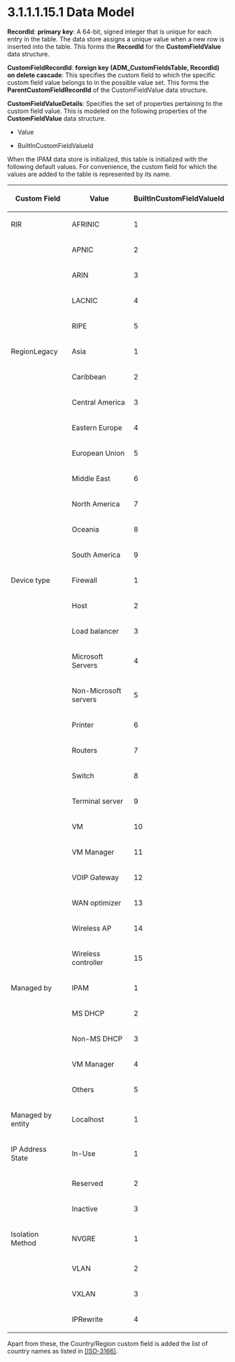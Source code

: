 <html dir="LTR" xmlns:mshelp="http://msdn.microsoft.com/mshelp" xmlns:ddue="http://ddue.schemas.microsoft.com/authoring/2003/5" xmlns:xlink="http://www.w3.org/1999/xlink" xmlns:tool="http://www.microsoft.com/tooltip">
 <body>
 <div id="header">
 <h1 class="heading">3.1.1.1.15.1 Data Model</h1>
 </div>
 <div id="mainSection">
 <div id="mainBody">
 <div id="allHistory" class="saveHistory"></div>
 <div id="sectionSection0" class="section" name="collapseableSection">
 

<p><b>RecordId</b>: <b>primary key</b>: A 64-bit, signed
integer that is unique for each entry in the table. The data store assigns a
unique value when a new row is inserted into the table. This forms the <b>RecordId</b>
for the <b>CustomFieldValue</b> data structure.</p>

<p><b>CustomFieldRecordId</b>: <b>foreign key
(ADM_CustomFieldsTable, RecordId) on delete cascade</b>: This specifies the
custom field to which the specific custom field value belongs to in the
possible value set. This forms the <b>ParentCustomFieldRecordId</b> of the
CustomFieldValue data structure.</p>

<p><b>CustomFieldValueDetails</b>: Specifies the set of
properties pertaining to the custom field value. This is modeled on the
following properties of the <b>CustomFieldValue</b> data structure.</p>

<ul><li><p><span><span> </span></span>Value</p>

</li><li><p><span><span> </span></span>BuiltInCustomFieldValueId</p>

</li></ul><p>When the IPAM data store is initialized, this table is
initialized with the following default values. For convenience, the custom
field for which the values are added to the table is represented by its name.</p>

<table>
 <thead>
 <tr>
 <th>
 <p>Custom Field</p>
 </th>
 <th>
 <p>Value</p>
 </th>
 <th>
 <p>BuiltInCustomFieldValueId</p>
 </th>
 </tr>
 </thead>
 <tr>
 <td>
 <p>RIR</p>
 </td>
 <td>
 <p>AFRINIC</p>
 </td>
 <td>
 <p>1</p>
 </td>
 </tr>
 <tr>
 <td>
 <p> </p>
 </td>
 <td>
 <p>APNIC</p>
 </td>
 <td>
 <p>2</p>
 </td>
 </tr>
 <tr>
 <td>
 <p> </p>
 </td>
 <td>
 <p>ARIN</p>
 </td>
 <td>
 <p>3</p>
 </td>
 </tr>
 <tr>
 <td>
 <p> </p>
 </td>
 <td>
 <p>LACNIC</p>
 </td>
 <td>
 <p>4</p>
 </td>
 </tr>
 <tr>
 <td>
 <p> </p>
 </td>
 <td>
 <p>RIPE</p>
 </td>
 <td>
 <p>5</p>
 </td>
 </tr>
 <tr>
 <td>
 <p>RegionLegacy</p>
 </td>
 <td>
 <p>Asia</p>
 </td>
 <td>
 <p>1</p>
 </td>
 </tr>
 <tr>
 <td>
 <p> </p>
 </td>
 <td>
 <p>Caribbean</p>
 </td>
 <td>
 <p>2</p>
 </td>
 </tr>
 <tr>
 <td>
 <p> </p>
 </td>
 <td>
 <p>Central America</p>
 </td>
 <td>
 <p>3</p>
 </td>
 </tr>
 <tr>
 <td>
 <p> </p>
 </td>
 <td>
 <p>Eastern Europe</p>
 </td>
 <td>
 <p>4</p>
 </td>
 </tr>
 <tr>
 <td>
 <p> </p>
 </td>
 <td>
 <p>European Union</p>
 </td>
 <td>
 <p>5</p>
 </td>
 </tr>
 <tr>
 <td>
 <p> </p>
 </td>
 <td>
 <p>Middle East</p>
 </td>
 <td>
 <p>6</p>
 </td>
 </tr>
 <tr>
 <td>
 <p> </p>
 </td>
 <td>
 <p>North America</p>
 </td>
 <td>
 <p>7</p>
 </td>
 </tr>
 <tr>
 <td>
 <p> </p>
 </td>
 <td>
 <p>Oceania</p>
 </td>
 <td>
 <p>8</p>
 </td>
 </tr>
 <tr>
 <td>
 <p> </p>
 </td>
 <td>
 <p>South America</p>
 </td>
 <td>
 <p>9</p>
 </td>
 </tr>
 <tr>
 <td>
 <p>Device type</p>
 </td>
 <td>
 <p>Firewall</p>
 </td>
 <td>
 <p>1</p>
 </td>
 </tr>
 <tr>
 <td>
 <p> </p>
 </td>
 <td>
 <p>Host</p>
 </td>
 <td>
 <p>2</p>
 </td>
 </tr>
 <tr>
 <td>
 <p> </p>
 </td>
 <td>
 <p>Load balancer</p>
 </td>
 <td>
 <p>3</p>
 </td>
 </tr>
 <tr>
 <td>
 <p> </p>
 </td>
 <td>
 <p>Microsoft Servers</p>
 </td>
 <td>
 <p>4</p>
 </td>
 </tr>
 <tr>
 <td>
 <p> </p>
 </td>
 <td>
 <p>Non-Microsoft servers</p>
 </td>
 <td>
 <p>5</p>
 </td>
 </tr>
 <tr>
 <td>
 <p> </p>
 </td>
 <td>
 <p>Printer</p>
 </td>
 <td>
 <p>6</p>
 </td>
 </tr>
 <tr>
 <td>
 <p> </p>
 </td>
 <td>
 <p>Routers</p>
 </td>
 <td>
 <p>7</p>
 </td>
 </tr>
 <tr>
 <td>
 <p> </p>
 </td>
 <td>
 <p>Switch</p>
 </td>
 <td>
 <p>8</p>
 </td>
 </tr>
 <tr>
 <td>
 <p> </p>
 </td>
 <td>
 <p>Terminal server</p>
 </td>
 <td>
 <p>9</p>
 </td>
 </tr>
 <tr>
 <td>
 <p> </p>
 </td>
 <td>
 <p>VM</p>
 </td>
 <td>
 <p>10</p>
 </td>
 </tr>
 <tr>
 <td>
 <p> </p>
 </td>
 <td>
 <p>VM Manager</p>
 </td>
 <td>
 <p>11</p>
 </td>
 </tr>
 <tr>
 <td>
 <p> </p>
 </td>
 <td>
 <p>VOIP Gateway</p>
 </td>
 <td>
 <p>12</p>
 </td>
 </tr>
 <tr>
 <td>
 <p> </p>
 </td>
 <td>
 <p>WAN optimizer</p>
 </td>
 <td>
 <p>13</p>
 </td>
 </tr>
 <tr>
 <td>
 <p> </p>
 </td>
 <td>
 <p>Wireless AP</p>
 </td>
 <td>
 <p>14</p>
 </td>
 </tr>
 <tr>
 <td>
 <p> </p>
 </td>
 <td>
 <p>Wireless controller</p>
 </td>
 <td>
 <p>15</p>
 </td>
 </tr>
 <tr>
 <td>
 <p>Managed by</p>
 </td>
 <td>
 <p>IPAM</p>
 </td>
 <td>
 <p>1</p>
 </td>
 </tr>
 <tr>
 <td>
 <p> </p>
 </td>
 <td>
 <p>MS DHCP</p>
 </td>
 <td>
 <p>2</p>
 </td>
 </tr>
 <tr>
 <td>
 <p> </p>
 </td>
 <td>
 <p>Non-MS DHCP</p>
 </td>
 <td>
 <p>3</p>
 </td>
 </tr>
 <tr>
 <td>
 <p> </p>
 </td>
 <td>
 <p>VM Manager</p>
 </td>
 <td>
 <p>4</p>
 </td>
 </tr>
 <tr>
 <td>
 <p> </p>
 </td>
 <td>
 <p>Others</p>
 </td>
 <td>
 <p>5</p>
 </td>
 </tr>
 <tr>
 <td>
 <p>Managed by entity</p>
 </td>
 <td>
 <p>Localhost</p>
 </td>
 <td>
 <p>1</p>
 </td>
 </tr>
 <tr>
 <td>
 <p>IP Address State</p>
 </td>
 <td>
 <p>In-Use</p>
 </td>
 <td>
 <p>1</p>
 </td>
 </tr>
 <tr>
 <td>
 <p> </p>
 </td>
 <td>
 <p>Reserved</p>
 </td>
 <td>
 <p>2</p>
 </td>
 </tr>
 <tr>
 <td>
 <p> </p>
 </td>
 <td>
 <p>Inactive</p>
 </td>
 <td>
 <p>3</p>
 </td>
 </tr>
 <tr>
 <td>
 <p>Isolation Method</p>
 </td>
 <td>
 <p>NVGRE</p>
 </td>
 <td>
 <p>1</p>
 </td>
 </tr>
 <tr>
 <td>
 <p> </p>
 </td>
 <td>
 <p>VLAN</p>
 </td>
 <td>
 <p>2</p>
 </td>
 </tr>
 <tr>
 <td>
 <p> </p>
 </td>
 <td>
 <p>VXLAN</p>
 </td>
 <td>
 <p>3</p>
 </td>
 </tr>
 <tr>
 <td>
 <p> </p>
 </td>
 <td>
 <p>IPRewrite</p>
 </td>
 <td>
 <p>4</p>
 </td>
 </tr>
</table>

<p>Apart from these, the Country/Region custom field is added
the list of country names as listed in <a href="https://go.microsoft.com/fwlink/?LinkId=89917">[ISO-3166]</a>.</p>


 </div>
 </div>
 </div>
 </body>
</html>